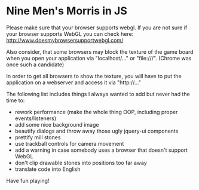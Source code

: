 Nine Men's Morris in JS
=================

Please make sure that your browser supports webgl.
If you are not sure if your browser supports WebGL you can check here:
http://www.doesmybrowsersupportwebgl.com/

Also consider, that some browsers may block the texture of the game board
when you open your application via "localhost/..." or "file:///".
(Chrome was once such a candidate)

In order to get all browsers to show the texture, you will have to put
the application on a webserver and access it via "http://..."

The following list includes things I always wanted to add but never had the time to:

* rework performance (make the whole thing OOP, including proper events/listeners)
* add some nice background image
* beautify dialogs and throw away those ugly jquery-ui components
* prettify mill stones
* use trackball controls for camera movement
* add a warning in case somebody uses a browser that doesn't support WebGL
* don't clip drawable stones into positions too far away
* translate code into English

Have fun playing!
